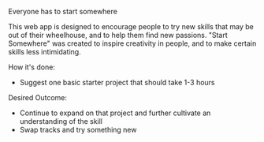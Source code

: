 Everyone has to start somewhere

This web app is designed to encourage people to try new skills that may be out of their wheelhouse, and to help them find new passions. "Start Somewhere" was created to inspire creativity in people, and to make certain skills less intimidating.

How it's done:
- Suggest one basic starter project that should take 1-3 hours
  
Desired Outcome:
- Continue to expand on that project and further cultivate an understanding of the skill
- Swap tracks and try something new
